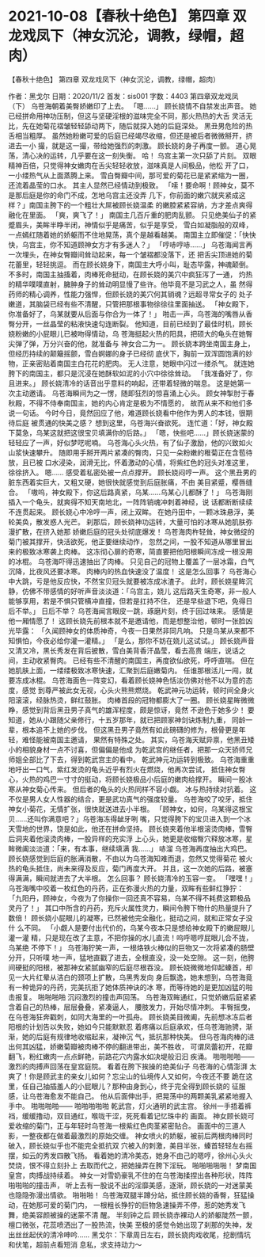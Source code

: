 # 2021-10-08【春秋十绝色】 第四章 双龙戏凤下（神女沉沦，调教，绿帽，超肉）



【春秋十绝色】 第四章 双龙戏凤下（神女沉沦，调教，绿帽，超肉）



作者：黑戈尔 日期：2020/11/2 首发：sis001 字数：4403
第四章双龙戏凤（下）
乌苍海朝着美臀娇嫩印了上去。
「嗯……」
顾长娆情不自禁发出声音。
她已经拼命用神功压制，但这与坚硬淫根的滋味完全不同，那火热热的大舌 灵活无比，先在她菊花褶皱轻轻舔动两下，随后就探入她的后庭深处。
黑丑男危险的热舌相当粗厚。
虽然她粉嫩可爱的后庭已经竭尽收缩，但还是被后者微微掰开，挤进去一小 撮，就是这一撮，带给她强烈的刺激。
顾长娆的身子再度一颤。
道心晃荡，清心决的运转，几乎要在这一刻失衡。
哈！
乌宫主第一次只舔了片刻。
双眼精神百倍，只觉得神女嫩肉在舌尖轻轻收放，滋味真是人间极品，他松 开了口，一小缕热气从上面蒸腾上来。
雪白臀瓣中间，那可爱的菊花已是紧紧缩为一圈，还流着晶莹的口水。
其主人显然已经情动到极致。
「嗦！要命啊！顾神女，莫不是那后庭是你的命门不成，怎地乌宫主还没弄 几下，你前面的嫩穴就夹紧成这样？」南国主胯下的一个粗壮大屌被顾长娆温柔 的嫩腔紧紧容纳，方才差点爽得融化在里面。
「爽，爽飞了！」
南国主几百斤重的肥肉乱颤。
只见绝美仙子的紧蹙眉头，美眸半睁半闭，神情似乎是痛苦，似乎是享受， 雪白如凝脂般的双峰，一点嫣红随着她的娇躯而不住地晃荡，真个是越看越美。
南国主立即催促：「快快快，乌宫主，你不知道顾神女方才有多迷人？」
「哼哧哼哧……」
乌苍海闻言再一次埋头，在神女臀瓣间耸动起来，每一个皱褶都没落下，还 把舌尖顶进她的菊花蕾里，轻轻挑逗。
而在顾长娆身下，南国主大呼小叫，耻态毕露，神魂颠倒。
不多时，南国主抽搐着，肉棒死命挺动，在顾长娆的美穴中疯狂泻了一通， 灼热的精华噗噗直射，臃肿身子的耸动明显慢了些许。他毕竟不是习武之人，虽 然得药师的精心调养，性能力强悍，但顾长娆的美穴何其销魂？远超寻常女子的 处子嫩道，其脑袋已经有些不清醒，只管把那根事物徐徐往里面抽送。
「神女殿下，你准备好了，乌某就要从后面与你合为一体了！」
啪击一声，乌苍海的嘴唇从香臀分开，一丝晶莹的粘液快速勾连断裂。
他知道，目前已经到了最佳时机，顾长娆粉嫩的小屁眼儿已被吻得情动，乌 苍海挺起火热的阳具，把硕大的龟头在她臀尖弹了弹，万分兴奋的他，就准备与 神女合二为一。
顾长娆本跨坐南国主身上，但经历持续的颠簸摇颤，雪白婀娜的身子已经彻 底伏下，胸前一双浑圆饱满的妙物，正亲密贴着南国主白花花的肥肉。
无人注意，她眼中闪过一缕杀气。
就连她胯下的南国主，都只是沉浸在她酥软如泥的小穴中徐徐耸动。
「我准备好了，你且进来。」
顾长娆清冷的话音出乎意料的响起，还带着轻微的喘息。
这是她第一次主动邀请。
乌苍海瞬间为之一愣，随即狂烈的惊喜涌上心头。
顾女神掣肘于春秋殿，不得不侍奉南国主，她的内心肯定是极为不情愿的， 故而从来不和他们多说一句话。
今时今日，竟然回应了他，难道顾长娆看中他作为男人的本钱，很期待后庭 被贯通的快美之感？
想到这里，乌苍海兴奋欲死。
连忙道：「好，神女殿下莫急，乌某这就把这很宝贝填满你的后路。」
「嗯，快些吧……」顾长娆迷蒙的轻轻应了一声，好似梦呓呢喃。
乌苍海心头火热，有了仙子激励，他的兴致如火山浆快速攀升。
随即用手掰开两片紧凑的臀肉，只见一朵粉嫩的稚菊正在含苞待放，且已被 口水浸染，润滑无比，怀着激动的心情，将紫红色的冠头对准这里，徐徐挤入。
嗯……
感受着私密处被一点点撑开。
顾长娆闷哼一声。
这个黑丑男的脏东西着实巨大，又粗又硬，她很快就感觉到后庭胀痛，不由 美目紧蹙，樱唇缝合。
「嗷呜，神女殿下，你这后路真紧，乌某……乌某心儿都酥了！」
乌苍海刚插入一个龟头，就爽得不知天南地北，一阵阵销魂冲刺着神经，说 话都断断续续不连贯起来。
顾长娆心中冷哼一声，闭上双眸。
在她丹田中，一颗冰珠悬浮，美轮美奂，散发惑人光芒。
刹那后，顾长娆神功运转，大量可怕的冰寒从她肌肤弥漫扩散，在挤入她那 娇嫩后庭的冠头处彻底爆发！
乌苍海肉杵轻耸，神女微绽的菊门被其撑开，快活欲死，他正要继续动作， 忽然之间，一股不知道从哪里冒出来的极致冰寒袭上肉棒。
这冻彻心扉的奇寒，简直要把他阳根瞬间冻成一根没用的冰棍。
乌苍海吓得迅速抽出了肉棒。
只见自己的冠物上覆盖了一层冰霜，白气沉降，比夜风还要冰寒。
肉棒内的热血快速没了温度！
这是怎么回事？
乌苍海心中大跳，亏是他反应快，不然宝贝冠头就要被冻成冰渣子。
此时，顾长娆星眸沉静，仿佛不带感情的好听声音淡淡道：「乌宫主，娆儿 这后路天生奇寒，非一般人能够享用，若是不惧只管横冲直撞，但若是扛持不住， 还是早些退下吧，免得日后不举。」
日后不举？
乌苍海闻言眼皮一跳，琢磨片刻，终于回过味来。
感情是他一厢情愿了！
这顾长娆先前根本就不是邀请他，而是想整治他，顿时一张脸凶光毕露： 「久闻顾神女的体质神奇，今夜一日果然非同凡响。
只是乌某从来都不知惧怕，今夜必给你灌一灌精。」
「是么，那你不妨在娆儿这试试。」
顾长娆声音又清又冷，黑长秀发在背后披散，雪白美背香汗晶莹，看去高贵 端庄，说话之间，主动收紧臀肉。
已经有些不清醒的南国主，再度欲仙欲死，呼呼直喘。
但在她肌肤上面，一缕缕极致冰寒快速，汇聚到后庭嫩菊内。
任谁那根活儿一闯，就要冻成冰棍。
乌苍海面色一阵变幻，看着顾长娆神色恬淡仿佛对他不以为意的态度，感觉 到尊严被此女无视，心头火熊熊燃烧。
乾武神元功运转，顿时间全身火阳滚滚，经脉热烫，鲜红鼓胀。
肉棒首段的冠物都膨大了一圈。
顾长娆星眸微微睁，感觉到背后黑丑男子真气的雄浑程度，颇是惊讶，竟然 不逊色于她多少！
要知道，她从小跟随父亲修行，十五岁那年，就已把顾家神剑诀炼制九重， 同龄一辈，根本追不上她的步伐。
但这黑丑男子竟然有如此磅礴的修为，根骨更是年轻，难怪能被南国主邀请， 果然有特殊之处。
其实，乌苍海天赋异禀，他黑丑矮小的相貌身材一点不讨喜，但偏偏是他成 为乾武宫的继任者，把那一众天骄师兄师姐全部比了下去，得到乾武宫主的看中。
乾武神元功运转到极致。
乌苍海重重地吁出一口气，紫红发烫的龟头近乎有烈火在燃烧，他再次尝试， 抵住神女臀心，火热的鸡巴一寸寸的挺动，将顾长娆极品小后庭的嫩肉给撑开。
瞬间一股冰寒从神女菊心传来。
但后者的龟头的火热同样不容小觑。
冰与热持续对抗着。
这不仅是男人女人性器的结合，更是武功真气的强度较量。
乌苍海咬了咬牙，抵住神女小菊花，无情扩张，很快就送进去小半根。
「顾神女，如何，乌某得这根宝贝……还叫你满意吧？」乌苍海冻得龇牙咧 嘴，只觉得胯下的宝贝进入到一个冰天雪地的世界，饶是如此，他还在拼命坚持。
顾长娆夹着他半根滚烫肉棒，雪臀后洞夹着他滚烫肉棒，一股异样的充实浮 上心头，她更是收缩臀穴释放冰寒，星眸微阖淡淡道：「来，有本事，继续填满 我……」
哧溜
乌苍海再度抽出大鸡巴。
顾长娆感觉到后庭的胀满消散，不由以为乌苍海知难而退，忽然又觉得菊花 被火热的龟头抵住，尚未来得及反应，菊门再度大开。
并且，这一次她的后路，被塞得满满，瞬间就进去了大半根。
怎么回事？
顾长娆清冷的玉容一变。
「嘿嘿！」
乌苍海嘴中咬着一枚红色的丹药，正在弥漫火热的力量，双眸有些鲜红狰狞： 「九阳丹，顾神女，今夜为了你操你一回还真不容易，乌某不得不耗费这颗极品 灵丹了！」
其口中所含的丹药，充斥火属性灵力，瞬间令胯下物什的热量提升了数倍！
顾长娆小屁眼儿的凝寒，已然被他完全融化，挺动之间，就和正常女子没什 么不同。
「小觑人是要付出代价的，乌某今夜本只是想给神女殿下的嫩屁眼儿灌一灌 精，只是现在改了主意，不把你操的水儿直流！呜呼嗯哼屁眼儿合不拢，乌某绝 不停下！」
乌苍海狞笑一声，一根烙铁火棒似的巨物又一次将紧凑的肠壁分开，只听噗 地一声，猛地直戳了进去，全根直没，没一处空隙。
这一刻，他胯间硬挺的阳根，被那神女紧腻幽窄的后庭尽根吞没。
顾长娆微微地仰起螓首，却见一大片红晕从洁白的颈项上扩散，乌黑秀发向 身后飘逸，她未想到，乌苍海竟有一种诡异的丹药，完美抗拒了她体质神诀的冰 寒，而等待她的是更加凶猛的啪击报复。
啪啪啪啪
沉闷激烈的撞击声回荡。
乌苍海双眸通红，只觉娇嫩后庭紧紧含着自己的热棒，层层叠叠，紧凑逼人， 腰肢发力，开始尽情冲刺。
丰臀摇曳，在乌苍海狂奔戳刺，如同大海里的一叶孤舟。
顾长娆美目微阖，先前想冰冻后者阳根的计划告以失败，她如今只能默默忍 着疼痛以后庭承欢，任乌苍海驰骋，渐渐，她的后庭有规律地收缩起来，凝神沉 气，抵抗那种快美。
但乌苍海肉棒的进出何其凶猛，娇嫩菊瓣被肉棒不停的翻进带出，美不胜收， 可谓凤蕾初开，花瓣翻飞，粉红嫩肉一点点鲜艳，前路花穴内露水如决堤般汩汩 疾涌。
啪啪啪啪——
激烈的肉搏声回荡在皇宫庭院。
看着在胯下挨操的绝美仙子
乌苍海的心情澎湃
太爽了！你是顾武主的亲女儿如何？忘尘山的仙境传人又如何，今夜还不要 跪在这里，任自己抽插羞人的小屁眼儿？那种由身到心，终于完全得到顾长娆的 征服感，让乌苍海愈发不能自己。
他从后面伸出手，把晃荡中的两颗美乳紧紧地握入手中。
啪啪啪啪——
啪啪啪啪啪
乾武宫，灯火通明的武主宫。
徐州一手捂着裤裆，缓缓撸动，双目通红，喉咙干涩，死死看着记忆珠中的 画面。
神女顾长娆可爱收缩的菊门，正与年轻时乌苍海一根紫红色肉茎紧密贴合。
画面中的三道人影，一整夜都在做着最激烈的原始交缠。
神女喷火的娇躯，被前后两根肉棒同时破入，顾长娆似乎也不能完全抵抗双 穴被入的刺激，美目半张，螓首轻轻左右摇摆，如云的秀发四散飞扬。
看着她的清冷美态，她身不由己的嗯哼，徐州心头火焚烧，恨不得立刻扑上 去取而代之，把她操弄在胯下淫玩。
啪啪啪啪啪！
梦南国皇宫，肉搏战持续着。
神女一对雪奶豪乳不住的在乌苍海揉捏出各种形状，阵阵啪啪啪的撞击声， 听上去有一股说不出的淫靡美感，逐渐，顾长娆的一对迷蒙美也隐隐弥漫出情欲。
啪啪啪！
乌苍海双腿半蹲分站，抵住顾长娆的香臀，狂猛操动，在她那可爱的菊门内， 一根粗长狰狞的巨物急速操弄不停，惹的她秀发飞舞，绝美容颜被操的迷蒙不清 醒。
半刻钟之后
顾长娆赤裸动人的娇躯陡然一颤，檀口微张，花蕊喷洒出了一股热流，快美 至极的感觉令她出现了刹那的失神，发出丝丝起伏的清冷呻吟……
黑戈尔：下章周日左右，顾长娆肉戏收尾，挖剧情坑和伏笔，超前点看短消 息私，求支持动力～



